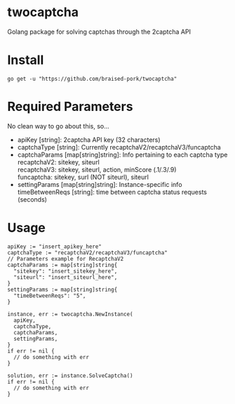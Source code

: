 # twocaptcha
Golang package for solving captchas through the 2captcha API

# Install
```
go get -u "https://github.com/braised-pork/twocaptcha"
```

# Required Parameters
No clean way to go about this, so...  
- apiKey [string]: 2captcha API key (32 characters)  
- captchaType [string]: Currently recaptchaV2/recaptchaV3/funcaptcha  
- captchaParams [map[string]string]: Info pertaining to each captcha type  
  recaptchaV2: sitekey, siteurl  
  recaptchaV3: sitekey, siteurl, action, minScore (.1/.3/.9)  
  funcaptcha: sitekey, surl (NOT siteurl), siteurl  
- settingParams [map[string]string]: Instance-specific info  
  timeBetweenReqs [string]: time between captcha status requests (seconds)  

# Usage
```
apiKey := "insert_apikey_here"
captchaType := "recaptchaV2/recaptchaV3/funcaptcha"
// Parameters example for RecaptchaV2
captchaParams := map[string]string{
  "sitekey": "insert_sitekey_here",
  "siteurl": "insert_siteurl_here",
}
settingParams := map[string]string{
  "timeBetweenReqs": "5",
}

instance, err := twocaptcha.NewInstance(
  apiKey,
  captchaType,
  captchaParams,
  settingParams,
}
if err != nil {
  // do something with err
}

solution, err := instance.SolveCaptcha()
if err != nil {
  // do something with err
}
```

